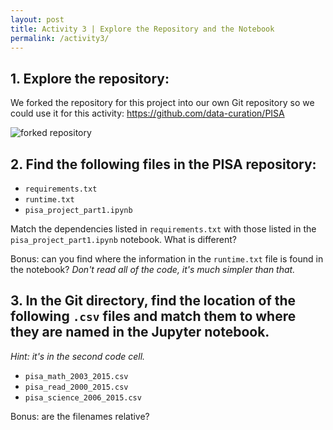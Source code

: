 ```yaml
---
layout: post
title: Activity 3 | Explore the Repository and the Notebook
permalink: /activity3/
---
```


## 1. Explore the repository:

We forked the repository for this project into our own Git repository so we could use it for this activity: <https://github.com/data-curation/PISA>

![forked repository](/cdcf-workshop2B/assets/fork.png)

## 2. Find the following files in the PISA repository:
  	
- `requirements.txt`
- `runtime.txt`
- `pisa_project_part1.ipynb`

Match the dependencies listed in `requirements.txt` with those listed in the `pisa_project_part1.ipynb` notebook. What is different? 

Bonus: can you find where the information in the `runtime.txt` file is found in the notebook? *Don't read all of the code, it's much simpler than that.*

## 3. In the Git directory, find the location of the following `.csv` files and match them to where they are named in the Jupyter notebook. 

*Hint: it's in the second code cell.*
- `pisa_math_2003_2015.csv`
- `pisa_read_2000_2015.csv`
- `pisa_science_2006_2015.csv`

Bonus: are the filenames relative?
